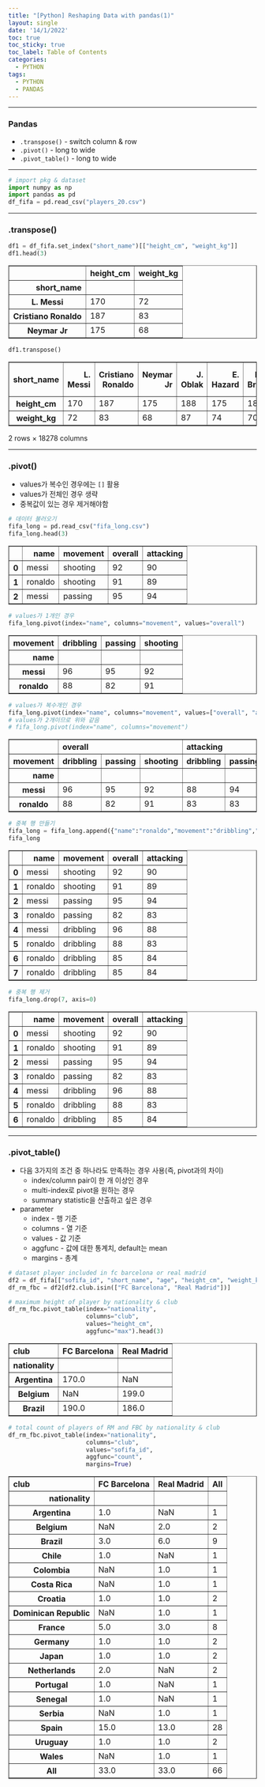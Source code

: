 ```yaml
---
title: "[Python] Reshaping Data with pandas(1)"
layout: single
date: '14/1/2022'
toc: true
toc_sticky: true
toc_label: Table of Contents
categories:
  - PYTHON
tags:
  - PYTHON
  - PANDAS
---
```

---
### Pandas 
* `.transpose()` - switch column & row
* `.pivot()` - long to wide
* `.pivot_table()` - long to wide

---

```python
# import pkg & dataset
import numpy as np
import pandas as pd
df_fifa = pd.read_csv("players_20.csv")
```
---

### .transpose()

```python
df1 = df_fifa.set_index("short_name")[["height_cm", "weight_kg"]]
df1.head(3)
```




<div>
<style scoped>
    .dataframe tbody tr th:only-of-type {
        vertical-align: middle;
    }

    .dataframe tbody tr th {
        vertical-align: top;
    }

    .dataframe thead th {
        text-align: right;
    }
</style>
<table border="1" class="dataframe">
  <thead>
    <tr style="text-align: right;">
      <th></th>
      <th>height_cm</th>
      <th>weight_kg</th>
    </tr>
    <tr>
      <th>short_name</th>
      <th></th>
      <th></th>
    </tr>
  </thead>
  <tbody>
    <tr>
      <th>L. Messi</th>
      <td>170</td>
      <td>72</td>
    </tr>
    <tr>
      <th>Cristiano Ronaldo</th>
      <td>187</td>
      <td>83</td>
    </tr>
    <tr>
      <th>Neymar Jr</th>
      <td>175</td>
      <td>68</td>
    </tr>
  </tbody>
</table>
</div>




```python
df1.transpose()
```




<div>
<style scoped>
    .dataframe tbody tr th:only-of-type {
        vertical-align: middle;
    }

    .dataframe tbody tr th {
        vertical-align: top;
    }

    .dataframe thead th {
        text-align: right;
    }
</style>
<table border="1" class="dataframe">
  <thead>
    <tr style="text-align: right;">
      <th>short_name</th>
      <th>L. Messi</th>
      <th>Cristiano Ronaldo</th>
      <th>Neymar Jr</th>
      <th>J. Oblak</th>
      <th>E. Hazard</th>
      <th>K. De Bruyne</th>
      <th>M. ter Stegen</th>
      <th>V. van Dijk</th>
      <th>L. Modrić</th>
      <th>M. Salah</th>
      <th>...</th>
      <th>M. Gallagher</th>
      <th>Huang Jiahui</th>
      <th>M. Sagaf</th>
      <th>E. Tweed</th>
      <th>P. Martin</th>
      <th>Shao Shuai</th>
      <th>Xiao Mingjie</th>
      <th>Zhang Wei</th>
      <th>Wang Haijian</th>
      <th>Pan Ximing</th>
    </tr>
  </thead>
  <tbody>
    <tr>
      <th>height_cm</th>
      <td>170</td>
      <td>187</td>
      <td>175</td>
      <td>188</td>
      <td>175</td>
      <td>181</td>
      <td>187</td>
      <td>193</td>
      <td>172</td>
      <td>175</td>
      <td>...</td>
      <td>178</td>
      <td>183</td>
      <td>177</td>
      <td>180</td>
      <td>188</td>
      <td>186</td>
      <td>177</td>
      <td>186</td>
      <td>185</td>
      <td>182</td>
    </tr>
    <tr>
      <th>weight_kg</th>
      <td>72</td>
      <td>83</td>
      <td>68</td>
      <td>87</td>
      <td>74</td>
      <td>70</td>
      <td>85</td>
      <td>92</td>
      <td>66</td>
      <td>71</td>
      <td>...</td>
      <td>70</td>
      <td>74</td>
      <td>70</td>
      <td>72</td>
      <td>84</td>
      <td>79</td>
      <td>66</td>
      <td>75</td>
      <td>74</td>
      <td>78</td>
    </tr>
  </tbody>
</table>
<p>2 rows × 18278 columns</p>
</div>



---

### .pivot()
* values가 복수인 경우에는 `[]` 활용
* values가 전체인 경우 생략
* 중복값이 있는 경우 제거해야함


```python
# 데이터 불러오기
fifa_long = pd.read_csv("fifa_long.csv")
fifa_long.head(3)
```




<div>
<style scoped>
    .dataframe tbody tr th:only-of-type {
        vertical-align: middle;
    }

    .dataframe tbody tr th {
        vertical-align: top;
    }

    .dataframe thead th {
        text-align: right;
    }
</style>
<table border="1" class="dataframe">
  <thead>
    <tr style="text-align: right;">
      <th></th>
      <th>name</th>
      <th>movement</th>
      <th>overall</th>
      <th>attacking</th>
    </tr>
  </thead>
  <tbody>
    <tr>
      <th>0</th>
      <td>messi</td>
      <td>shooting</td>
      <td>92</td>
      <td>90</td>
    </tr>
    <tr>
      <th>1</th>
      <td>ronaldo</td>
      <td>shooting</td>
      <td>91</td>
      <td>89</td>
    </tr>
    <tr>
      <th>2</th>
      <td>messi</td>
      <td>passing</td>
      <td>95</td>
      <td>94</td>
    </tr>
  </tbody>
</table>
</div>




```python
# values가 1개인 경우
fifa_long.pivot(index="name", columns="movement", values="overall")
```




<div>
<style scoped>
    .dataframe tbody tr th:only-of-type {
        vertical-align: middle;
    }

    .dataframe tbody tr th {
        vertical-align: top;
    }

    .dataframe thead th {
        text-align: right;
    }
</style>
<table border="1" class="dataframe">
  <thead>
    <tr style="text-align: right;">
      <th>movement</th>
      <th>dribbling</th>
      <th>passing</th>
      <th>shooting</th>
    </tr>
    <tr>
      <th>name</th>
      <th></th>
      <th></th>
      <th></th>
    </tr>
  </thead>
  <tbody>
    <tr>
      <th>messi</th>
      <td>96</td>
      <td>95</td>
      <td>92</td>
    </tr>
    <tr>
      <th>ronaldo</th>
      <td>88</td>
      <td>82</td>
      <td>91</td>
    </tr>
  </tbody>
</table>
</div>




```python
# values가 복수개인 경우
fifa_long.pivot(index="name", columns="movement", values=["overall", "attacking"])
# values가 2개이므로 위와 같음
# fifa_long.pivot(index="name", columns="movement")
```




<div>
<style scoped>
    .dataframe tbody tr th:only-of-type {
        vertical-align: middle;
    }

    .dataframe tbody tr th {
        vertical-align: top;
    }

    .dataframe thead tr th {
        text-align: left;
    }

    .dataframe thead tr:last-of-type th {
        text-align: right;
    }
</style>
<table border="1" class="dataframe">
  <thead>
    <tr>
      <th></th>
      <th colspan="3" halign="left">overall</th>
      <th colspan="3" halign="left">attacking</th>
    </tr>
    <tr>
      <th>movement</th>
      <th>dribbling</th>
      <th>passing</th>
      <th>shooting</th>
      <th>dribbling</th>
      <th>passing</th>
      <th>shooting</th>
    </tr>
    <tr>
      <th>name</th>
      <th></th>
      <th></th>
      <th></th>
      <th></th>
      <th></th>
      <th></th>
    </tr>
  </thead>
  <tbody>
    <tr>
      <th>messi</th>
      <td>96</td>
      <td>95</td>
      <td>92</td>
      <td>88</td>
      <td>94</td>
      <td>90</td>
    </tr>
    <tr>
      <th>ronaldo</th>
      <td>88</td>
      <td>82</td>
      <td>91</td>
      <td>83</td>
      <td>83</td>
      <td>89</td>
    </tr>
  </tbody>
</table>
</div>




```python
# 중복 행 만들기
fifa_long = fifa_long.append({"name":"ronaldo","movement":"dribbling","overall":85,"attacking":84}, ignore_index=True)
fifa_long
```




<div>
<style scoped>
    .dataframe tbody tr th:only-of-type {
        vertical-align: middle;
    }

    .dataframe tbody tr th {
        vertical-align: top;
    }

    .dataframe thead th {
        text-align: right;
    }
</style>
<table border="1" class="dataframe">
  <thead>
    <tr style="text-align: right;">
      <th></th>
      <th>name</th>
      <th>movement</th>
      <th>overall</th>
      <th>attacking</th>
    </tr>
  </thead>
  <tbody>
    <tr>
      <th>0</th>
      <td>messi</td>
      <td>shooting</td>
      <td>92</td>
      <td>90</td>
    </tr>
    <tr>
      <th>1</th>
      <td>ronaldo</td>
      <td>shooting</td>
      <td>91</td>
      <td>89</td>
    </tr>
    <tr>
      <th>2</th>
      <td>messi</td>
      <td>passing</td>
      <td>95</td>
      <td>94</td>
    </tr>
    <tr>
      <th>3</th>
      <td>ronaldo</td>
      <td>passing</td>
      <td>82</td>
      <td>83</td>
    </tr>
    <tr>
      <th>4</th>
      <td>messi</td>
      <td>dribbling</td>
      <td>96</td>
      <td>88</td>
    </tr>
    <tr>
      <th>5</th>
      <td>ronaldo</td>
      <td>dribbling</td>
      <td>88</td>
      <td>83</td>
    </tr>
    <tr>
      <th>6</th>
      <td>ronaldo</td>
      <td>dribbling</td>
      <td>85</td>
      <td>84</td>
    </tr>
    <tr>
      <th>7</th>
      <td>ronaldo</td>
      <td>dribbling</td>
      <td>85</td>
      <td>84</td>
    </tr>
  </tbody>
</table>
</div>




```python
# 중복 행 제거
fifa_long.drop(7, axis=0)
```




<div>
<style scoped>
    .dataframe tbody tr th:only-of-type {
        vertical-align: middle;
    }

    .dataframe tbody tr th {
        vertical-align: top;
    }

    .dataframe thead th {
        text-align: right;
    }
</style>
<table border="1" class="dataframe">
  <thead>
    <tr style="text-align: right;">
      <th></th>
      <th>name</th>
      <th>movement</th>
      <th>overall</th>
      <th>attacking</th>
    </tr>
  </thead>
  <tbody>
    <tr>
      <th>0</th>
      <td>messi</td>
      <td>shooting</td>
      <td>92</td>
      <td>90</td>
    </tr>
    <tr>
      <th>1</th>
      <td>ronaldo</td>
      <td>shooting</td>
      <td>91</td>
      <td>89</td>
    </tr>
    <tr>
      <th>2</th>
      <td>messi</td>
      <td>passing</td>
      <td>95</td>
      <td>94</td>
    </tr>
    <tr>
      <th>3</th>
      <td>ronaldo</td>
      <td>passing</td>
      <td>82</td>
      <td>83</td>
    </tr>
    <tr>
      <th>4</th>
      <td>messi</td>
      <td>dribbling</td>
      <td>96</td>
      <td>88</td>
    </tr>
    <tr>
      <th>5</th>
      <td>ronaldo</td>
      <td>dribbling</td>
      <td>88</td>
      <td>83</td>
    </tr>
    <tr>
      <th>6</th>
      <td>ronaldo</td>
      <td>dribbling</td>
      <td>85</td>
      <td>84</td>
    </tr>
  </tbody>
</table>
</div>



---

### .pivot_table()
* 다음 3가지의 조건 중 하나라도 만족하는 경우 사용(즉, pivot과의 차이)
    * index/column pair이 한 개 이상인 경우
    * multi-index로 pivot을 원하는 경우
    * summary statistic을 산출하고 싶은 경우
* parameter
    * index - 행 기준
    * columns - 열 기준
    * values - 값 기준
    * aggfunc - 값에 대한 통계치, default는 mean
    * margins - 총계


```python
# dataset player included in fc barcelona or real madrid
df2 = df_fifa[["sofifa_id", "short_name", "age", "height_cm", "weight_kg", "nationality", "club"]]
df_rm_fbc = df2[df2.club.isin(["FC Barcelona", "Real Madrid"])]
```


```python
# maximum height of player by nationality & club
df_rm_fbc.pivot_table(index="nationality", 
                      columns="club",
                      values="height_cm",
                      aggfunc="max").head(3)
```




<div>
<style scoped>
    .dataframe tbody tr th:only-of-type {
        vertical-align: middle;
    }

    .dataframe tbody tr th {
        vertical-align: top;
    }

    .dataframe thead th {
        text-align: right;
    }
</style>
<table border="1" class="dataframe">
  <thead>
    <tr style="text-align: right;">
      <th>club</th>
      <th>FC Barcelona</th>
      <th>Real Madrid</th>
    </tr>
    <tr>
      <th>nationality</th>
      <th></th>
      <th></th>
    </tr>
  </thead>
  <tbody>
    <tr>
      <th>Argentina</th>
      <td>170.0</td>
      <td>NaN</td>
    </tr>
    <tr>
      <th>Belgium</th>
      <td>NaN</td>
      <td>199.0</td>
    </tr>
    <tr>
      <th>Brazil</th>
      <td>190.0</td>
      <td>186.0</td>
    </tr>
  </tbody>
</table>
</div>




```python
# total count of players of RM and FBC by nationality & club
df_rm_fbc.pivot_table(index="nationality",
                      columns="club",
                      values="sofifa_id",
                      aggfunc="count",
                      margins=True)
```




<div>
<style scoped>
    .dataframe tbody tr th:only-of-type {
        vertical-align: middle;
    }

    .dataframe tbody tr th {
        vertical-align: top;
    }

    .dataframe thead th {
        text-align: right;
    }
</style>
<table border="1" class="dataframe">
  <thead>
    <tr style="text-align: right;">
      <th>club</th>
      <th>FC Barcelona</th>
      <th>Real Madrid</th>
      <th>All</th>
    </tr>
    <tr>
      <th>nationality</th>
      <th></th>
      <th></th>
      <th></th>
    </tr>
  </thead>
  <tbody>
    <tr>
      <th>Argentina</th>
      <td>1.0</td>
      <td>NaN</td>
      <td>1</td>
    </tr>
    <tr>
      <th>Belgium</th>
      <td>NaN</td>
      <td>2.0</td>
      <td>2</td>
    </tr>
    <tr>
      <th>Brazil</th>
      <td>3.0</td>
      <td>6.0</td>
      <td>9</td>
    </tr>
    <tr>
      <th>Chile</th>
      <td>1.0</td>
      <td>NaN</td>
      <td>1</td>
    </tr>
    <tr>
      <th>Colombia</th>
      <td>NaN</td>
      <td>1.0</td>
      <td>1</td>
    </tr>
    <tr>
      <th>Costa Rica</th>
      <td>NaN</td>
      <td>1.0</td>
      <td>1</td>
    </tr>
    <tr>
      <th>Croatia</th>
      <td>1.0</td>
      <td>1.0</td>
      <td>2</td>
    </tr>
    <tr>
      <th>Dominican Republic</th>
      <td>NaN</td>
      <td>1.0</td>
      <td>1</td>
    </tr>
    <tr>
      <th>France</th>
      <td>5.0</td>
      <td>3.0</td>
      <td>8</td>
    </tr>
    <tr>
      <th>Germany</th>
      <td>1.0</td>
      <td>1.0</td>
      <td>2</td>
    </tr>
    <tr>
      <th>Japan</th>
      <td>1.0</td>
      <td>1.0</td>
      <td>2</td>
    </tr>
    <tr>
      <th>Netherlands</th>
      <td>2.0</td>
      <td>NaN</td>
      <td>2</td>
    </tr>
    <tr>
      <th>Portugal</th>
      <td>1.0</td>
      <td>NaN</td>
      <td>1</td>
    </tr>
    <tr>
      <th>Senegal</th>
      <td>1.0</td>
      <td>NaN</td>
      <td>1</td>
    </tr>
    <tr>
      <th>Serbia</th>
      <td>NaN</td>
      <td>1.0</td>
      <td>1</td>
    </tr>
    <tr>
      <th>Spain</th>
      <td>15.0</td>
      <td>13.0</td>
      <td>28</td>
    </tr>
    <tr>
      <th>Uruguay</th>
      <td>1.0</td>
      <td>1.0</td>
      <td>2</td>
    </tr>
    <tr>
      <th>Wales</th>
      <td>NaN</td>
      <td>1.0</td>
      <td>1</td>
    </tr>
    <tr>
      <th>All</th>
      <td>33.0</td>
      <td>33.0</td>
      <td>66</td>
    </tr>
  </tbody>
</table>
</div>


